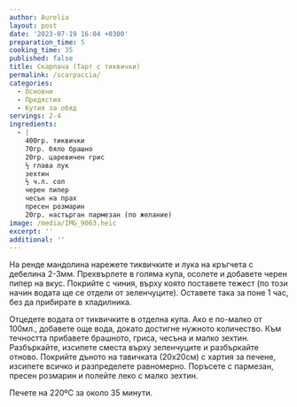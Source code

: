 ```yaml
---
author: Aurelia
layout: post
date: '2023-07-19 16:04 +0300'
preparation_time: 5
cooking_time: 35
published: false
title: Скарпача (Тарт с тиквички)
permalink: /scarpaccia/
categories:
  - Основни
  - Предястия
  - Кутия за обяд
servings: 2-4
ingredients:
  - |
    400гр. тиквички
    70гр. бяло брашно
    20гр. царевичен грис
    ½ глава лук
    зехтин
    ½ ч.л. сол
    черен пипер
    чесън на прах
    пресен розмарин
    20гр. настърган пармезан (по желание)
image: /media/IMG_9063.heic
excerpt: ''
additional: ''
---
```

На ренде мандолина нарежете тиквичките и лука на кръгчета с дебелина 2-3мм. Прехвърлете в голяма купа, осолете и добавете черен пипер на вкус. Покрийте с чиния, върху която поставете тежест (по този начин водата ще се отдели от зеленчуците). Оставете така за поне 1 час, без да прибирате в хладилника.


Отцедете водата от тиквичките в отделна купа. Ако е по-малко от 100мл., добавете още вода, докато достигне нужното количество. Към течността прибавете брашното, гриса, чесъна и малко зехтин. Разбъркайте, изсипете сместа върху зеленчуците и разбъркайте отново. 
Покрийте дъното на тавичката (20х20см) с хартия за печене, изсипете всичко и разпределете равномерно. Поръсете с пармезан, пресен розмарин и полейте леко с малко зехтин.


Печете на 220ºС за около 35 минути.